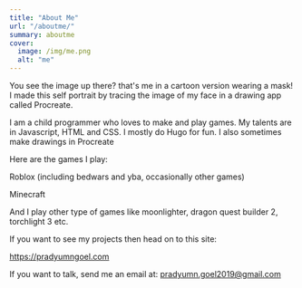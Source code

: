 ```yaml
---
title: "About Me"
url: "/aboutme/"
summary: aboutme
cover:
  image: /img/me.png
  alt: "me"
---
```


You see the image up there? that's me in a cartoon version wearing a mask! I made this self portrait by tracing the image of my face in a drawing app called Procreate.

I am a child programmer who loves to make and play games. My talents are in Javascript, HTML and CSS. I mostly do Hugo for fun. I also sometimes make drawings in Procreate

Here are the games I play:

Roblox (including bedwars and yba, occasionally other games)

Minecraft

And I play other type of games like moonlighter, dragon quest builder 2, torchlight 3 etc.

If you want to see my projects then head on to this site:

https://pradyumngoel.com

If you want to talk, send me an email at: pradyumn.goel2019@gmail.com

